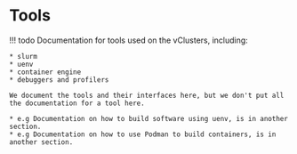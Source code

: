 # Tools

!!! todo
    Documentation for tools used on the vClusters, including:

    * slurm
    * uenv
    * container engine
    * debuggers and profilers

    We document the tools and their interfaces here, but we don't put all the documentation for a tool here.

    * e.g Documentation on how to build software using uenv, is in another section.
    * e.g Documentation on how to use Podman to build containers, is in another section.

